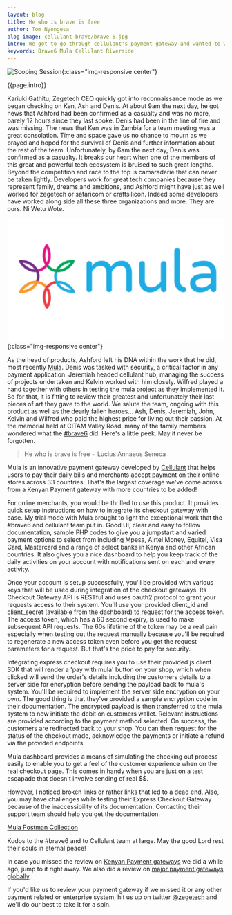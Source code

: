 ```yaml
---
layout: blog
title: He who is brave is free
author: Tom Nyongesa
blog-image: cellulant-brave/brave-6.jpg
intro: We got to go through cellulant's payment gateway and wanted to write about it. Why does it get its own blog post you might ask. Well... because we want to honor the team that gave us this product, the **#brave6**. Around the time of the research, Kariuki our CEO had been having conversation with Ken (Cellulant CEO) as well as Ashford (Head of products) as we did the research on the Kenya payment gateway ecosystem that was launched on the 14th of January 2019, a day before the [Riverside terror attack](https://www.capitalfm.co.ke/news/2019/01/cellulant-mourns-6-senior-staff-killed-in-terror-attack/). We had then agreed to take things forward and review their product. That go ahead came barely 2 hours before the terror attack descended on Riverside.
keywords: Brave6 Mula Cellulant Riverside
---
```

![Scoping Session](/assets/images/blog/{{page.blog-image}}){:class="img-responsive center"}

{{page.intro}}

Kariuki Gathitu, Zegetech CEO quickly got into reconnaissance mode as we began checking on Ken, Ash and Denis. At about 9am the next day, he got news that Ashford had been confirmed as a casualty and was no more, barely 12 hours since they last spoke. Denis had been in the line of fire and was missing. The news that Ken was in Zambia for a team meeting was a great consolation. Time and space gave us no chance to mourn as we  prayed and hoped for the survival of Denis and further information about the rest of the team. Unfortunately, by 6am the next day, Denis was confirmed as a casualty. It breaks our heart when one of the members of this great and powerful tech ecosystem is bruised to such great lengths. Beyond the competition and race to the top is camaraderie that can never be taken lightly. Developers work for great tech companies because they represent family, dreams and ambitions, and Ashford might have just as well worked for zegetech or safaricom or craftsilicon. Indeed some developers have worked along side all these three organizations and more. They are ours. Ni Wetu Wote.

![Mula](/assets/images/blog/cellulant-brave/mula1.png){:class="img-responsive center"}

As the head of products, Ashford left his DNA within the work that he did, most recently [Mula](https://shops.mula.africa/site/). Denis was tasked with security, a critical factor in any payment application. Jeremiah headed cellulant hub, managing the success of projects undertaken and Kelvin worked with him closely. Wilfred played a hand together with others in testing the mula project as they implemented it. So for that, it is fitting to review their greatest and unfortunately their last pieces of art they gave to the world. We salute the team, ongoing with this product as well as the dearly fallen heroes... Ash, Denis, Jeremiah, John, Kelvin and Wilfred who paid the highest price for living out their passion. At the memorial held at CITAM Valley Road, many of the family members wondered what the [#brave6](https://twitter.com/Cellulant/status/1086570022909161472) did. Here's a little peek. May it never be forgotten.

> He who is brave is free
~ Lucius Annaeus Seneca

Mula is an innovative payment gateway developed by [Cellulant](https://www.cellulant.com/) that helps users to pay their daily bills and merchants accept payment on their online stores across 33 countries. That's the largest coverage we've come across from a Kenyan Payment gateway with more countries to be added!

For online merchants, you would be thrilled to use this product. It provides quick setup instructions on how to integrate its checkout gateway with ease. My trial mode with Mula brought to light the exceptional work that the #brave6 and cellulant team put in. Good UI, clear and easy to follow documentation, sample PHP codes to give you a jumpstart and varied payment options to select from including Mpesa, Airtel Money, Equitel, Visa Card, Mastercard and a range of select banks in Kenya and other African countries. It also gives you a nice dashboard to help you keep track of the daily activities on your account with notifications sent on each and every activity.

Once your account is setup successfully, you'll be provided with various keys that will be used during integration of the checkout gateways. Its Checkout Gateway API is RESTful and uses oauth2 protocol to grant your requests access to their system. You'll use your provided client_id and client_secret (available from the dashboard) to request for the access token. The access token, which has a 60 second expiry, is used to make subsequent API requests. The 60s lifetime of the token may be a real pain especially when testing out the request manually because you'll be required to regenerate a new access token even before you get the request parameters for a request. But that's the price to pay for security.

Integrating express checkout requires you to use their provided js client SDK that will render a 'pay with mula' button on your shop, which when clicked will send the order's details including the customers details to a server side for encryption before sending the payload back to mula's system. You'll be required to implement the server side encryption on your own. The good thing is that they've provided a sample encryption code in their documentation. The encrypted payload is then transferred to the mula system to now initiate the debit on customers wallet. Relevant instructions are provided according to the payment method selected. On success, the customers are redirected back to your shop. You can then request for the status of the checkout made, acknowledge the payments or initiate a refund via the provided endpoints.

Mula dashboard provides a means of simulating the checking out process easily to enable you to get a feel of the customer experience when on the real checkout page. This comes in handy when you are just on a test escapade that doesn't involve sending of real $$.

However, I noticed broken links or rather links that led to a dead end. Also, you may have challenges while testing their Express Checkout Gateway because of the inaccessibility of its documentation. Contacting their support team should help you get the documentation.

[Mula Postman Collection](https://documenter.getpostman.com/view/1238477/RztivWYY)

Kudos to the #brave6 and to Cellulant team at large. May the good Lord rest their souls in eternal peace!

In case you missed the review on [Kenyan Payment gateways](2019-01-14-payment-gateways-Kenya.md) we did a while ago, jump to it right away. We also did a review on [major payment gateways globally](2019-01-22-payment-gateways-global.md).

If you'd like us to review your payment gateway if we missed it or any other payment related or enterprise system, hit us up on twitter [@zegetech](https://twitter.com/zegetech) and we'll do our best to take it for a spin.
